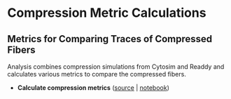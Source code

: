 # Compression Metric Calculations

## Metrics for Comparing Traces of Compressed Fibers

Analysis combines compression simulations from Cytosim and Readdy and calculates various metrics to compare the compressed fibers.

- **Calculate compression metrics** ([source](https://github.com/simularium/subcell-pipeline/blob/main/subcell_pipeline/analysis/compression_metrics/_compare_compression_metrics.py) | [notebook](https://simularium.github.io/subcell-pipeline/_notebooks/analysis/compression_metrics/_compare_compression_metrics.html))
